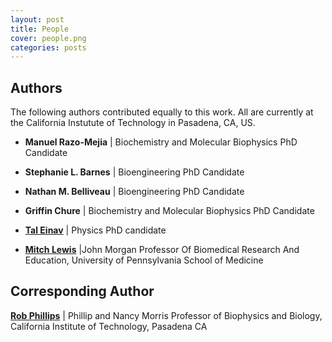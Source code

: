 ```yaml
---
layout: post
title: People
cover: people.png
categories: posts
---
```


## Authors

The following authors contributed equally to this work. All are currently
at the California Instutute of Technology in Pasadena, CA, US.

* **Manuel Razo-Mejia** \| Biochemistry and Molecular Biophysics PhD Candidate

* **Stephanie L. Barnes** \| Bioengineering PhD Candidate

* **Nathan M. Belliveau** \| Bioengineering PhD Candidate

* **Griffin Chure** \| Biochemistry and Molecular Biophysics PhD Candidate

* [**Tal Einav**](http://www.its.caltech.edu/~teinav/index.html) \| Physics PhD candidate

* [**Mitch Lewis**](http://www.med.upenn.edu/biocbiop/faculty/lewis/) \|John Morgan Professor Of Biomedical Research And Education, University of Pennsylvania School of Medicine

## Corresponding Author


[**Rob Phillips**](http://www.rpgroup.caltech.edu/) \| Phillip and Nancy Morris Professor of Biophysics and Biology, California Institute of Technology, Pasadena CA
